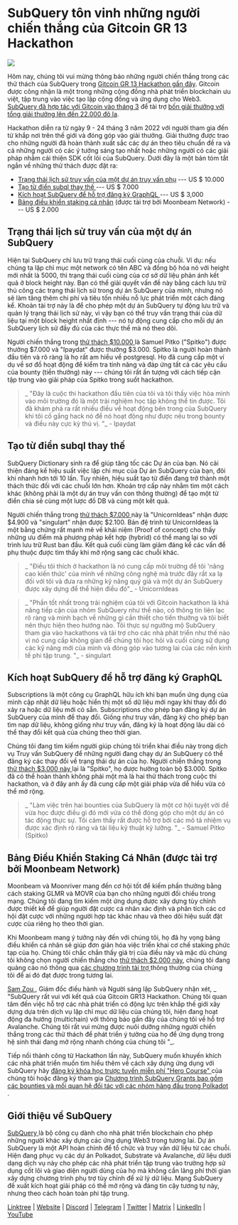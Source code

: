 # SubQuery tôn vinh những người chiến thắng của  Gitcoin GR 13 Hackathon

![](https://miro.medium.com/max/1400/0*fK6HKHRjdoE1WjYi)

Hôm nay, chúng tôi vui mừng thông báo những người chiến thắng trong các thử thách của SubQuery trong [Gitcoin GR 13 Hackathon gần đây](https://gitcoin.co/hackathon/gr13/onboard). Gitcoin được công nhận là một trong những cộng đồng nhà phát triển blockchain ưu việt, tập trung vào việc tạo lập cộng đồng và ứng dụng cho Web3. [SubQuery đã hợp tác với Gitcoin vào tháng 3](./20220308-gitcoin13-hackathon.md) để tài trợ [bốn giải thưởng với tổng giải thưởng lên đến 22.000 đô la](https://gitcoin.co/hackathon/gr13/?org=subquery).

Hackathon diễn ra từ ngày 9 - 24 tháng 3 năm 2022 với người tham gia đến từ khắp nơi trên thế giới và đóng góp vào giải thưởng. Giải thưởng được trao cho những người đã hoàn thành xuất sắc các dự án theo tiêu chuẩn đề ra và cả những người có các ý tưởng sáng tạo nhất hoặc những người có các giải pháp nhằm cải thiện SDK cốt lõi của SubQuery. Dưới đây là một bản tóm tắt ngắn về những thử thách được đặt ra:

- [Trạng thái lịch sử truy vấn của một dự án truy vấn phụ](https://gitcoin.co/issue/subquery/grants/7/100028529) --- US $ 10.000
- [ Tạo từ điển subql thay thế ](https://gitcoin.co/issue/subquery/grants/9/100028531) --- US $ 7.000
- [ Kích hoạt SubQuery để hỗ trợ đăng ký GraphQL ](https://gitcoin.co/issue/subquery/grants/8/100028530) --- US $ 3,000
- [ Bảng điều khiển staking cá nhân](https://gitcoin.co/issue/subquery/grants/10/100028547) (được tài trợ bởi Moonbeam Network) --- US $ 2.000

## Trạng thái lịch sử truy vấn của một dự án SubQuery

Hiện tại SubQuery chỉ lưu trữ trạng thái cuối cùng của chuỗi. Ví dụ: nếu chúng ta lập chỉ mục một network có tên ABC và đồng bộ hóa nó với height mới nhất là 5000, thì trạng thái cuối cùng của cơ sở dữ liệu phản ánh kết quả ở block height này. Bạn có thể giải quyết vấn đề này bằng cách lưu trữ thủ công các trạng thái lịch sử trong dự án SubQuery của mình, nhưng nó sẽ làm tăng thêm chi phí và tiêu tốn nhiều nỗ lực phát triển một cách đáng kể. Khoản tài trợ này là để cho phép một dự án SubQuery tự động lưu trữ và quản lý trạng thái lịch sử này, vì vậy bạn có thể truy vấn trạng thái của dữ liệu tại một block height nhất định --- nó tự động cung cấp cho mỗi dự án SubQuery lịch sử đầy đủ của các thực thể mà nó theo dõi.

Người chiến thắng trong [ thử thách $10.000 ](https://gitcoin.co/issue/subquery/grants/7/100028529) là Samuel Pitko ("Spitko") được thưởng $7.000 và "Ipaydat" được thưởng $3.000. Spitko là người hoàn thành đầu tiên và rõ ràng là họ rất am hiểu về postgresql. Họ đã cung cấp một ví dụ về sơ đồ hoạt động để kiểm tra tính năng và đáp ứng tất cả các yêu cầu của bounty (tiền thưởng) này --- chúng tôi rất ấn tượng với cách tiếp cận tập trung vào giải pháp của Spitko trong suốt hackathon.

> _ "Đây là cuộc thi hackathon đầu tiên của tôi và tôi thấy việc hòa mình vào môi trường đó là một trải nghiệm học tập không thể tin được. Tôi đã khám phá ra rất nhiều điều về hoạt động bên trong của SubQuery khi tôi cố gắng hack nó để nó hoạt động như được nêu trong bounty và điều này cực kỳ thú vị. "_ - Ipaydat

## Tạo từ điển subql thay thế

SubQuery Dictionary sinh ra để giúp tăng tốc các Dự án của bạn. Nó cải thiện đáng kể hiệu suất việc lập chỉ mục của Dự án SubQuery của bạn, đôi khi nhanh hơn tới 10 lần. Tuy nhiên, hiệu suất tạo từ điển đang trở thành một thách thức đối với các chuỗi lớn hơn. Khoản trợ cấp này nhằm tìm một cách khác (không phải là một dự án truy vấn con thông thường) để tạo một từ điển chia sẻ cùng một lược đồ DB và cùng một kết quả.

Người chiến thắng trong [ thử thách $7.000 ](https://gitcoin.co/issue/subquery/grants/9/1000285315) này là "UnicornIdeas" nhận được $4.900 và "singulart" nhận được $2.100. Bản đệ trình từ UnicornIdeas là một bằng chứng rất mạnh mẽ về khái niệm (Proof of concept) cho thấy những ưu điểm mà phương pháp kết hợp (hybrid) có thể mang lại so với trình lưu trữ Rust ban đầu. Kết quả cuối cùng làm giảm đáng kể các vấn đề phụ thuộc được tìm thấy khi mở rộng sang các chuỗi khác.

> _ "Điều tôi thích ở hackathon là nó cung cấp môi trường để tôi 'nâng cao kiến thức' của mình về những công nghệ mà trước đây rất xa lạ đối với tôi và đưa ra những kỹ năng quý giá và một dự án SubQuery được xây dựng để thể hiện điều đó"_ - UnicornIdeas

> _ "Phần tốt nhất trong trải nghiệm của tôi với Gitcoin hackathon là khả năng tiếp cận của nhóm SubQuery như thế nào, có thông tin liên lạc rõ ràng và minh bạch về những gì cần thiết cho tiền thưởng và tôi biết nên thực hiện theo hướng nào. Tôi thực sự ngưỡng mộ SubQuery tham gia vào hackathons và tài trợ cho các nhà phát triển như thế nào vì nó cung cấp không gian để chúng tôi học hỏi và cuối cùng sử dụng các kỹ năng mới của mình và đóng góp vào tương lai của các nền kinh tế phi tập trung. "_ - singulart

## Kích hoạt SubQuery để hỗ trợ đăng ký GraphQL

Subscriptions là một công cụ GraphQL hữu ích khi bạn muốn ứng dụng của mình cập nhật dữ liệu hoặc hiển thị một số dữ liệu mới ngay khi thay đổi đó xảy ra hoặc dữ liệu mới có sẵn. Subscriptions cho phép bạn đăng ký dự án SubQuery của mình để thay đổi. Giống như truy vấn, đăng ký cho phép bạn tìm nạp dữ liệu, không giống như truy vấn, đăng ký là hoạt động lâu dài có thể thay đổi kết quả của chúng theo thời gian.

Chúng tôi đang tìm kiếm người giúp chúng tôi triển khai điều này trong dịch vụ Truy vấn SubQuery để những người đang chạy dự án SubQuery có thể đăng ký các thay đổi về trạng thái dự án của họ. Người chiến thắng trong [ thử thách $3.000 này ](https://gitcoin.co/issue/subquery/grants/8/100028530) lại là "Spitko", họ được hưởng toàn bộ $3.000. Spitko đã có thể hoàn thành không phải một mà là hai thử thách trong cuộc thi hackathon, và ở đây anh ấy đã cung cấp một giải pháp vừa dễ hiểu vừa có thể mở rộng.

> _ "Làm việc trên hai bounties của SubQuery là một cơ hội tuyệt vời để vừa học được điều gì đó mới vừa có thể đóng góp cho một dự án có tác động thực sự. Tôi cảm thấy rất được hỗ trợ bởi các mô tả nhiệm vụ được xác định rõ ràng và tài liệu kỹ thuật kỹ lưỡng. "_ - Samuel Pitko (Spitko)

## Bảng Điều Khiển Staking Cá Nhân (được tài trợ bởi Moonbeam Network)

Moonbeam và Moonriver mang đến cơ hội tốt để kiếm phần thưởng bằng cách staking GLMR và MOVR của bạn cho những người đối chiếu trong mạng. Chúng tôi đang tìm kiếm một ứng dụng được xây dựng tùy chỉnh được thiết kế để giúp người đặt cược cá nhân xác định và phân tích các cơ hội đặt cược với những người hợp tác khác nhau và theo dõi hiệu suất đặt cược của riêng họ theo thời gian.

Khi Moonbeam mang ý tưởng này đến với chúng tôi, họ đã hy vọng bảng điều khiển cá nhân sẽ giúp đơn giản hóa việc triển khai cơ chế staking phức tạp của họ. Chúng tôi chắc chắn thấy giá trị của điều này và mặc dù chúng tôi không chọn người chiến thắng cho [ thử thách $2.000 này](https://gitcoin.co/issue/subquery/grants/10/1000285475), chúng tôi đang quảng cáo nó thông qua [  các chương trình tài trợ ](https://subquery.network/grants) thông thường của chúng tôi để ai đó đạt được trong tương lai.

[ Sam Zou ](https://twitter.com/zoujialiu), Giám đốc điều hành và Người sáng lập SubQuery nhận xét, _ "SubQuery rất vui với kết quả của Gitcoin GR13 Hackathon. Chúng tôi quan tâm đến việc hỗ trợ các nhà phát triển có động lực trên khắp thế giới xây dựng dựa trên dịch vụ lập chỉ mục dữ liệu của chúng tôi, hiện đang hoạt động đa hướng (multichain) với thông báo gần đây của chúng tôi về hỗ trợ Avalanche. Chúng tôi rất vui mừng được nuôi dưỡng những người chiến thắng trong các thử thách để phát triển ý tưởng của họ để ứng dụng trong hệ sinh thái đang mở rộng nhanh chóng của chúng tôi "_.

Tiếp nối thành công từ Hackathon lần này, SubQuery muốn khuyến khích các nhà phát triển muốn tìm hiểu thêm về cách xây dựng ứng dụng với SubQuery hãy [ đăng ký khóa học trược tuyến miễn phí "Hero Course" ](https://subquery.coassemble.com/unlock/dOKZW6O#/) của chúng tôi hoặc đăng ký tham gia [ Chương trình SubQuery Grants bao gồm các bounties và mối quan hệ đối tác với các nhóm hàng đầu trong Polkadot ](https://subquery.network/grants).

## Giới thiệu về SubQuery

[ SubQuery ](https://subquery.network) là bộ công cụ dành cho nhà phát triển blockchain cho phép những người khác xây dựng các ứng dụng Web3 trong tương lai. Dự án SubQuery là một API hoàn chỉnh để tổ chức và truy vấn dữ liệu từ các chuỗi. Hiện đang phục vụ các dự án Polkadot, Substrate và Avalanche, dữ liệu dưới dạng dịch vụ này cho phép các nhà phát triển tập trung vào trường hợp sử dụng cốt lõi và giao diện người dùng của họ mà không cần lãng phí thời gian xây dựng chương trình phụ trợ tùy chỉnh để xử lý dữ liệu. Mạng SubQuery đề xuất kích hoạt giải pháp có thể mở rộng và đáng tin cậy tương tự này, nhưng theo cách hoàn toàn phi tập trung.

​​[Linktree](https://linktr.ee/subquerynetwork) | [Website](https://subquery.network/) | [Discord](https://discord.com/invite/78zg8aBSMG) | [Telegram](https://t.me/subquerynetwork) | [Twitter](https://twitter.com/subquerynetwork) | [Matrix](https://matrix.to/#/#subquery:matrix.org) | [LinkedIn](https://www.linkedin.com/company/subquery) | [YouTube](https://www.youtube.com/channel/UCi1a6NUUjegcLHDFLr7CqLw)
